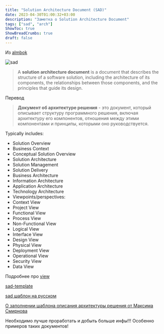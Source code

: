 ```yaml
---
title: "Solution Architecture Document (SAD)"
date: 2023-04-30T01:00:32+03:00
description: "Заметка о Solution Architecture Document"
tags: ["sad", "arch"]
ShowToc: true
ShowBreadCrumbs: true
draft: false
---
```


Из [almbok](https://almbok.com/method/sad)

![sad](/img/sad/sad.jpg)

> A **solution architecture document** is a document that describes the structure of a software solution, including the architecture of its components, the relationships between those components, and the principles that guide its design. 

Перевод

>**Документ об архитектуре решения** - это документ, который описывает структуру программного решения, включая архитектуру его компонентов, отношения между этими компонентами и принципы, которыми оно руководствуется.

Typically includes:

- Solution Overview
- Business Context
- Conceptual Solution Overview
- Solution Architecture
- Solution Management
- Solution Delivery
- Business Architecture
- Information Architecture
- Application Architecture
- Technology Architecture
- Viewpoints/perspectives:
- Context View
- Project View
- Functional View
- Process View
- Non-Functional View
- Logical View
- Interface View
- Design View
- Physical View
- Deployment View
- Operational View
- Security View
- Data View

Подробнее про [view](https://www.sap.com/cxworks/article/2589632501/solution_architecture_definition_sad_template_download)

[sad-template](https://marscity.readthedocs.io/en/latest/doc/templates/sad-template.html)

[sad шаблон на русском](http://dit.isuct.ru/Publish_RUP/soa.rup_soma/deliveryprocesses/rup_software_architecture_document_A3FF215B.html)

[О заполнении шаблона описания архитектуры решения от Максима Смирнова](https://mxsmirnov.com/2015/04/12/arch-desription/)

Необходимо лучше проработать и добыть больше инфы!!! Особенно примеров таких документов!
